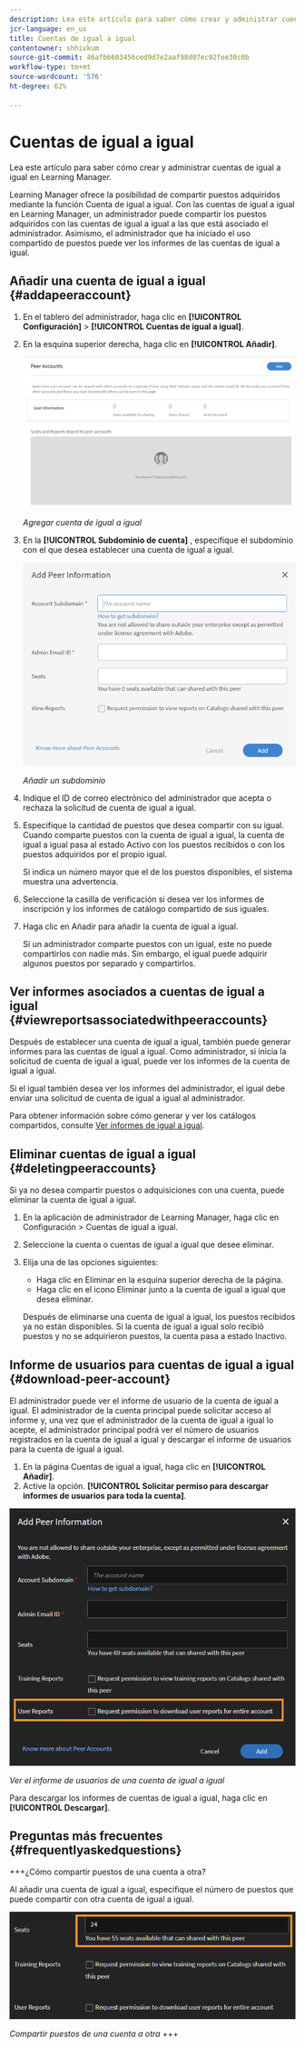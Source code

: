 ```yaml
---
description: Lea este artículo para saber cómo crear y administrar cuentas de igual a igual en Learning Manager.
jcr-language: en_us
title: Cuentas de igual a igual
contentowner: shhivkum
source-git-commit: 46afb6603456ced9d7e2aaf98d07ec92fee30c0b
workflow-type: tm+mt
source-wordcount: '576'
ht-degree: 62%

---
```




# Cuentas de igual a igual

Lea este artículo para saber cómo crear y administrar cuentas de igual a igual en Learning Manager.

Learning Manager ofrece la posibilidad de compartir puestos adquiridos mediante la función Cuenta de igual a igual. Con las cuentas de igual a igual en Learning Manager, un administrador puede compartir los puestos adquiridos con las cuentas de igual a igual a las que está asociado el administrador. Asimismo, el administrador que ha iniciado el uso compartido de puestos puede ver los informes de las cuentas de igual a igual.

## Añadir una cuenta de igual a igual {#addapeeraccount}

1. En el tablero del administrador, haga clic en **[!UICONTROL Configuración]** > **[!UICONTROL Cuentas de igual a igual]**.
1. En la esquina superior derecha, haga clic en **[!UICONTROL Añadir]**.

   ![](assets/peeraccount.png)

   *Agregar cuenta de igual a igual*

1. En la **[!UICONTROL Subdominio de cuenta]** , especifique el subdominio con el que desea establecer una cuenta de igual a igual.

   ![](assets/addpeer.png)

   *Añadir un subdominio*

1. Indique el ID de correo electrónico del administrador que acepta o rechaza la solicitud de cuenta de igual a igual.
1. Especifique la cantidad de puestos que desea compartir con su igual. Cuando comparte puestos con la cuenta de igual a igual, la cuenta de igual a igual pasa al estado Activo con los puestos recibidos o con los puestos adquiridos por el propio igual.

   Si indica un número mayor que el de los puestos disponibles, el sistema muestra una advertencia.

1. Seleccione la casilla de verificación si desea ver los informes de inscripción y los informes de catálogo compartido de sus iguales.
1. Haga clic en Añadir para añadir la cuenta de igual a igual.

   Si un administrador comparte puestos con un igual, este no puede compartirlos con nadie más. Sin embargo, el igual puede adquirir algunos puestos por separado y compartirlos.

## Ver informes asociados a cuentas de igual a igual {#viewreportsassociatedwithpeeraccounts}

Después de establecer una cuenta de igual a igual, también puede generar informes para las cuentas de igual a igual. Como administrador, si inicia la solicitud de cuenta de igual a igual, puede ver los informes de la cuenta de igual a igual.

Si el igual también desea ver los informes del administrador, el igual debe enviar una solicitud de cuenta de igual a igual al administrador.

Para obtener información sobre cómo generar y ver los catálogos compartidos, consulte [Ver informes de igual a igual](reports.md#main-pars_header_894271250).

## Eliminar cuentas de igual a igual {#deletingpeeraccounts}

Si ya no desea compartir puestos o adquisiciones con una cuenta, puede eliminar la cuenta de igual a igual.

1. En la aplicación de administrador de Learning Manager, haga clic en Configuración > Cuentas de igual a igual.
1. Seleccione la cuenta o cuentas de igual a igual que desee eliminar.
1. Elija una de las opciones siguientes:

   * Haga clic en Eliminar en la esquina superior derecha de la página.
   * Haga clic en el icono Eliminar junto a la cuenta de igual a igual que desea eliminar.

   Después de eliminarse una cuenta de igual a igual, los puestos recibidos ya no están disponibles. Si la cuenta de igual a igual solo recibió puestos y no se adquirieron puestos, la cuenta pasa a estado Inactivo.

## Informe de usuarios para cuentas de igual a igual {#download-peer-account}

El administrador puede ver el informe de usuario de la cuenta de igual a igual. El administrador de la cuenta principal puede solicitar acceso al informe y, una vez que el administrador de la cuenta de igual a igual lo acepte, el administrador principal podrá ver el número de usuarios registrados en la cuenta de igual a igual y descargar el informe de usuarios para la cuenta de igual a igual.

1. En la página Cuentas de igual a igual, haga clic en **[!UICONTROL Añadir]**.
1. Active la opción. **[!UICONTROL Solicitar permiso para descargar informes de usuarios para toda la cuenta]**.

![](assets/image034.png)

*Ver el informe de usuarios de una cuenta de igual a igual*

Para descargar los informes de cuentas de igual a igual, haga clic en **[!UICONTROL Descargar]**.

## Preguntas más frecuentes {#frequentlyaskedquestions}

+++¿Cómo compartir puestos de una cuenta a otra?

Al añadir una cuenta de igual a igual, especifique el número de puestos que puede compartir con otra cuenta de igual a igual.

![](assets/share-seats.png)

*Compartir puestos de una cuenta a otra*
+++
